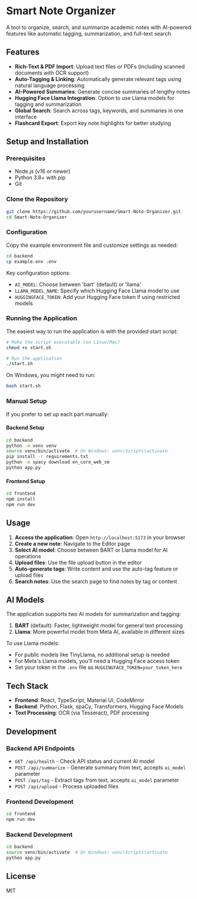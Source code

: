 # Smart Note Organizer

A tool to organize, search, and summarize academic notes with AI-powered features like automatic tagging, summarization, and full-text search.

## Features

- **Rich-Text & PDF Import**: Upload text files or PDFs (including scanned documents with OCR support)
- **Auto-Tagging & Linking**: Automatically generate relevant tags using natural language processing
- **AI-Powered Summaries**: Generate concise summaries of lengthy notes
- **Hugging Face Llama Integration**: Option to use Llama models for tagging and summarization
- **Global Search**: Search across tags, keywords, and summaries in one interface
- **Flashcard Export**: Export key note highlights for better studying

## Setup and Installation

### Prerequisites

- Node.js (v16 or newer)
- Python 3.8+ with pip
- Git

### Clone the Repository

```bash
git clone https://github.com/yourusername/Smart-Note-Organizer.git
cd Smart-Note-Organizer
```

### Configuration

Copy the example environment file and customize settings as needed:

```bash
cd backend
cp example.env .env
```

Key configuration options:
- `AI_MODEL`: Choose between 'bart' (default) or 'llama'
- `LLAMA_MODEL_NAME`: Specify which Hugging Face Llama model to use
- `HUGGINGFACE_TOKEN`: Add your Hugging Face token if using restricted models

### Running the Application

The easiest way to run the application is with the provided start script:

```bash
# Make the script executable (on Linux/Mac)
chmod +x start.sh

# Run the application
./start.sh
```

On Windows, you might need to run:

```bash
bash start.sh
```

### Manual Setup

If you prefer to set up each part manually:

#### Backend Setup

```bash
cd backend
python -m venv venv
source venv/bin/activate  # On Windows: venv\Scripts\activate
pip install -r requirements.txt
python -m spacy download en_core_web_sm
python app.py
```

#### Frontend Setup

```bash
cd frontend
npm install
npm run dev
```

## Usage

1. **Access the application**: Open `http://localhost:5173` in your browser
2. **Create a new note**: Navigate to the Editor page
3. **Select AI model**: Choose between BART or Llama model for AI operations
4. **Upload files**: Use the file upload button in the editor
5. **Auto-generate tags**: Write content and use the auto-tag feature or upload files
6. **Search notes**: Use the search page to find notes by tag or content

## AI Models

The application supports two AI models for summarization and tagging:

1. **BART** (default): Faster, lightweight model for general text processing
2. **Llama**: More powerful model from Meta AI, available in different sizes

To use Llama models:
- For public models like TinyLlama, no additional setup is needed
- For Meta's Llama models, you'll need a Hugging Face access token
- Set your token in the `.env` file as `HUGGINGFACE_TOKEN=your_token_here`

## Tech Stack

- **Frontend**: React, TypeScript, Material UI, CodeMirror
- **Backend**: Python, Flask, spaCy, Transformers, Hugging Face Models
- **Text Processing**: OCR (via Tesseract), PDF processing

## Development

### Backend API Endpoints

- `GET /api/health` - Check API status and current AI model
- `POST /api/summarize` - Generate summary from text, accepts `ai_model` parameter
- `POST /api/tag` - Extract tags from text, accepts `ai_model` parameter
- `POST /api/upload` - Process uploaded files

### Frontend Development

```bash
cd frontend
npm run dev
```

### Backend Development

```bash
cd backend
source venv/bin/activate  # On Windows: venv\Scripts\activate
python app.py
```

## License

MIT